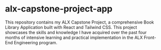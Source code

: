 # alx-capstone-project-app
This repository contains my ALX Capstone Project, a comprehensive Book Library Application built with React and Tailwind CSS. This project showcases the skills and knowledge I have acquired over the past four months of intensive learning and practical implementation in the ALX Front-End Engineering program.
